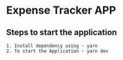 # Expense Tracker APP

## Steps to start the application

```
1. Install dependency using - yarn
2. To start the Application - yarn dev
```
